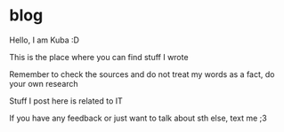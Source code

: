 # blog
Hello, I am Kuba :D 

This is the place where you can find stuff I wrote

Remember to check the sources and do not treat my words as a fact, do your own research

Stuff I post here is related to IT

If you have any feedback or just want to talk about sth else, text me ;3
